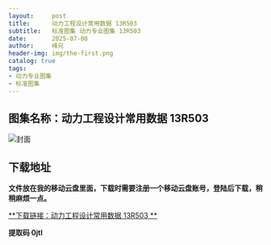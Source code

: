 ```yaml
---
layout:     post
title:      动力工程设计常用数据 13R503
subtitle:   标准图集 动力专业图集 13R503
date:       2025-07-08
author:     峰兄
header-img: img/the-first.png
catalog: true
tags:
- 动力专业图集
- 标准图集
---
```

## 图集名称：动力工程设计常用数据 13R503
![封面](https://pic1.imgdb.cn/item/6867954e58cb8da5c88fcbf8.jpg)


## 下载地址 ##
**文件放在我的移动云盘里面，下载时需要注册一个移动云盘账号，登陆后下载，稍稍麻烦一点。**  
  
[**下载链接：动力工程设计常用数据 13R503 **](https://caiyun.139.com/w/i/2nQQTGLyggLi6)


**提取码 0jtl**

